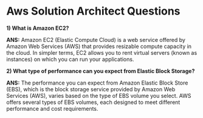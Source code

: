 # Aws Solution Architect Questions

**1) What is Amazon EC2?**

**ANS:** Amazon EC2 (Elastic Compute Cloud) is a web service offered by Amazon Web Services (AWS) that provides resizable compute capacity in the cloud. In simpler terms, EC2 allows you to rent virtual servers (known as instances) on which you can run your applications.

**2) What type of performance can you expect from Elastic Block Storage?**

**ANS:** The performance you can expect from Amazon Elastic Block Store (EBS), which is the block storage service provided by Amazon Web Services (AWS), varies based on the type of EBS volume you select. AWS offers several types of EBS volumes, each designed to meet different performance and cost requirements.
